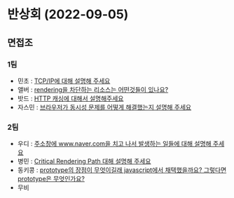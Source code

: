 # 반상회 (2022-09-05)

## 면접조
### 1팀
- 민초 : [TCP/IP에 대해 설명해 주세요](https://github.com/woowacourse-study/2022-woowahan-bansanghwe/discussions/66)
- 앨버 : [rendering을 차단하는 리소스는 어떤것들이 있나요?]()
- 밧드 : [HTTP 캐싱에 대해서 설명해주세요](https://github.com/woowacourse-study/2022-woowahan-bansanghwe/discussions/67)
- 자스민 : [브라우저가 동시성 문제를 어떻게 해결했는지 설명해 주세요](https://github.com/woowacourse-study/2022-woowahan-bansanghwe/discussions/64)


### 2팀
- 우디 : [주소창에 www.naver.com을 치고 나서 발생하는 일들에 대해 설명해 주세요](https://github.com/woowacourse-study/2022-woowahan-bansanghwe/discussions/63)
- 병민 : [Critical Rendering Path 대해 설명해 주세요](https://github.com/woowacourse-study/2022-woowahan-bansanghwe/discussions/60)
- 동키콩 : [prototype의 장점이 무엇이길래 javascript에서 채택했을까요? 그렇다면 prototype은 무엇인가요?](https://github.com/woowacourse-study/2022-woowahan-bansanghwe/discussions/61)
- 무비
